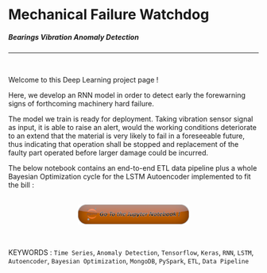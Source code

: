 # Mechanical Failure Watchdog
##### Bearings Vibration Anomaly Detection

<hr />
<br />

Welcome to this Deep Learning project page&nbsp;!

Here, we develop an RNN model in order to detect early the forewarning signs
of forthcoming machinery hard failure.

The model we train is ready for deployment. Taking vibration sensor signal as input, it is able
to raise an alert, would the working conditions deteriorate to an extend that
the material is very likely to fail in a foreseeable future, thus indicating that
operation shall be stopped and replacement of the faulty part operated before
larger damage could be incurred.

The below notebook contains an end-to-end ETL data pipeline plus a whole Bayesian Optimization cycle
for the LSTM Autoencoder implemented to fit the bill&nbsp;:

<br />






<div style="width: 100%;">
    <center>
        <div>
            <a href="https://htmlpreview.github.io/?https://github.com/aurelienmorgan/abnormal_vibrations_watchdog/blob/master/main.html?uncache=65645"
                target="self"><img align="center" alt="Jupyter Notebook" src="./images/jupyter_notebook.png?uncache=1234" height="40px" /></a>
        </div>
    </center>
</div>
<br />
<br />




KEYWORDS :
	```Time Series```, ```Anomaly Detection```,
	```Tensorflow```, ```Keras```,
     ```RNN```, ```LSTM```, ```Autoencoder```,
     ```Bayesian Optimization```,
	```MongoDB```, ```PySpark```, 
    ```ETL```, ```Data Pipeline```